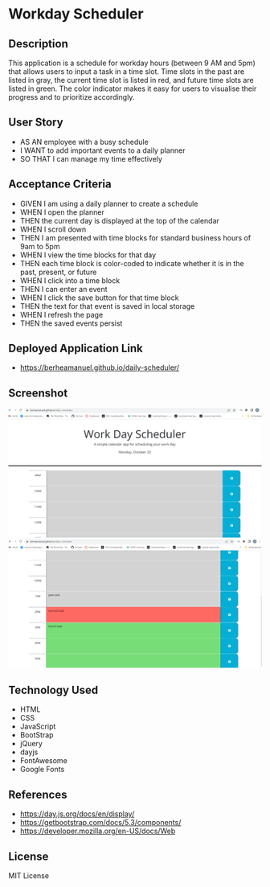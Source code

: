 # Workday Scheduler

## Description
This application is a schedule for workday hours (between 9 AM and 5pm) that allows users to input a task in a time slot. Time slots in the past are listed in gray, the current time slot is listed in red, and future time slots are listed in green. The color indicator makes it easy for users to visualise their progress and to prioritize accordingly.

## User Story
* AS AN employee with a busy schedule
* I WANT to add important events to a daily planner
* SO THAT I can manage my time effectively

## Acceptance Criteria
* GIVEN I am using a daily planner to create a schedule
* WHEN I open the planner
* THEN the current day is displayed at the top of the calendar
* WHEN I scroll down
* THEN I am presented with time blocks for standard business hours of 9am to 5pm
* WHEN I view the time blocks for that day
* THEN each time block is color-coded to indicate whether it is in the past, present, or future
* WHEN I click into a time block
* THEN I can enter an event
* WHEN I click the save button for that time block
* THEN the text for that event is saved in local storage
* WHEN I refresh the page
* THEN the saved events persist

## Deployed Application Link
* https://berheamanuel.github.io/daily-scheduler/

## Screenshot

![Sreenshot 1](./assets/images/Screenshot%202023-10-23%20143845.png)
![Screenshot 2](./assets/images/Screenshot%202023-10-23%20144051.png)

## Technology Used
* HTML
* CSS
* JavaScript
* BootStrap
* jQuery
* dayjs
* FontAwesome
* Google Fonts

## References
* https://day.js.org/docs/en/display/
* https://getbootstrap.com/docs/5.3/components/
* https://developer.mozilla.org/en-US/docs/Web

## License
MIT License
